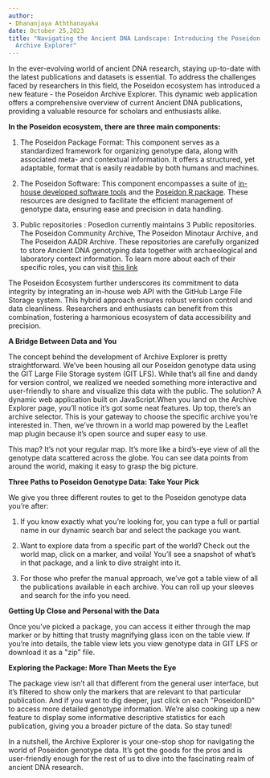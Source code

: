 ```yaml
---
author:
- Dhananjaya Aththanayaka
date: October 25,2023
title: "Navigating the Ancient DNA Landscape: Introducing the Poseidon
  Archive Explorer"
---
```


In the ever-evolving world of ancient DNA research, staying up-to-date
with the latest publications and datasets is essential. To address the
challenges faced by researchers in this field, the Poseidon ecosystem
has introduced a new feature - the Poseidon Archive Explorer. This
dynamic web application offers a comprehensive overview of current
Ancient DNA publications, providing a valuable resource for scholars and
enthusiasts alike.

**In the Poseidon ecosystem, there are three main components:**

1.  The Poseidon Package Format: This component serves as a standardized
    framework for organizing genotype data, along with associated meta-
    and contextual information. It offers a structured, yet adaptable,
    format that is easily readable by both humans and machines.

2.  The Poseidon Software: This component encompasses a suite of
    [in-house developed software
    tools](https://www.poseidon-adna.org/#/trident) and the [Poseidon R
    package](https://www.poseidon-adna.org/#/janno_r_package). These
    resources are designed to facilitate the efficient management of
    genotype data, ensuring ease and precision in data handling.

3.  Public repositories : Posedion currently maintains 3 Public
    repositories. The Poseidon Community Archive, The Poseidon Minotaur
    Archive, and The Poseidon AADR Archive. These repositories are
    carefully organized to store Ancient DNA genotyping data together
    with archaeological and laboratory context information. To learn
    more about each of their specific roles, you can visit [this
    link](https://www.poseidon-adna.org/#/archive_overview)

The Poseidon Ecosystem further underscores its commitment to data
integrity by integrating an in-house web API with the GitHub Large File
Storage system. This hybrid approach ensures robust version control and
data cleanliness. Researchers and enthusiasts can benefit from this
combination, fostering a harmonious ecosystem of data accessibility and
precision.

**A Bridge Between Data and You**

The concept behind the development of Archive Explorer is pretty
straightforward. We’ve been housing all our Poseidon genotype data using
the GIT Large File Storage system (GIT LFS). While that’s all fine and
dandy for version control, we realized we needed something more
interactive and user-friendly to share and visualize this data with the
public. The solution? A dynamic web application built on JavaScript.When
you land on the Archive Explorer page, you’ll notice it’s got some neat
features. Up top, there’s an archive selector. This is your gateway to
choose the specific archive you’re interested in. Then, we’ve thrown in
a world map powered by the Leaflet map plugin because it’s open source
and super easy to use.

This map? It’s not your regular map. It’s more like a bird’s-eye view of
all the genotype data scattered across the globe. You can see data
points from around the world, making it easy to grasp the big picture.

**Three Paths to Poseidon Genotype Data: Take Your Pick**

We give you three different routes to get to the Poseidon genotype data
you’re after:

1.  If you know exactly what you’re looking for, you can type a full or
    partial name in our dynamic search bar and select the package you
    want.

2.  Want to explore data from a specific part of the world? Check out
    the world map, click on a marker, and voila! You’ll see a snapshot
    of what’s in that package, and a link to dive straight into it.

3.  For those who prefer the manual approach, we’ve got a table view of
    all the publications available in each archive. You can roll up your
    sleeves and search for the info you need.

**Getting Up Close and Personal with the Data**

Once you’ve picked a package, you can access it either through the map
marker or by hitting that trusty magnifying glass icon on the table
view. If you’re into details, the table view lets you view genotype data
in GIT LFS or download it as a "zip" file.

**Exploring the Package: More Than Meets the Eye**

The package view isn’t all that different from the general user
interface, but it’s filtered to show only the markers that are relevant
to that particular publication. And if you want to dig deeper, just
click on each "PoseidonID" to access more detailed genotype information.
We’re also cooking up a new feature to display some informative
descriptive statistics for each publication, giving you a broader
picture of the data. So stay tuned!

In a nutshell, the Archive Explorer is your one-stop shop for navigating
the world of Poseidon genotype data. It’s got the goods for the pros and
is user-friendly enough for the rest of us to dive into the fascinating
realm of ancient DNA research.
